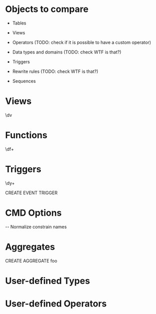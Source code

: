 # Objects to compare

+ Tables
- Views

- Operators (TODO: check if it is possible to have a custom operator)
- Data types and domains (TODO: check WTF is that?)
- Triggers
- Rewrite rules (TODO: check WTF is that?)
- Sequences

# Views

\dv


# Functions

\df+



# Triggers

\dy+

CREATE EVENT TRIGGER


# CMD Options

-- Normalize constrain names


# Aggregates

CREATE AGGREGATE foo


# User-defined Types


# User-defined Operators

